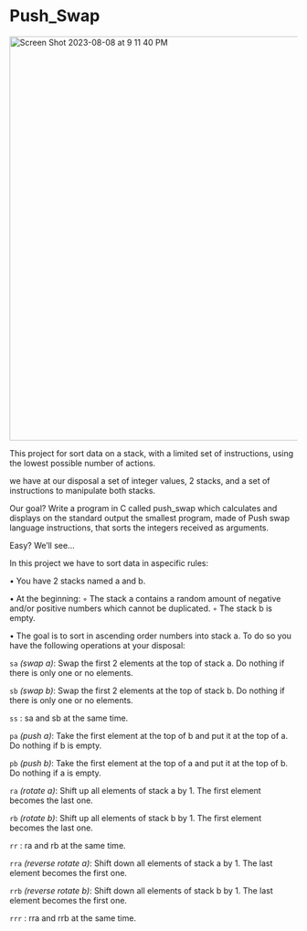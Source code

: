 # Push_Swap

<img width="707" alt="Screen Shot 2023-08-08 at 9 11 40 PM" src="https://github.com/driely01/Push_Swap/assets/41493879/f92386e0-42d7-49f4-a031-41fa663606d1">

This project for sort data on a stack, with a limited set of instructions, using
the lowest possible number of actions. 

we have at our disposal a set of integer values, 2 stacks, and a set of instructions
to manipulate both stacks.

Our goal?
Write a program in C called push_swap which calculates and displays
on the standard output the smallest program, made of Push swap language instructions,
that sorts the integers received as arguments.

Easy?
We’ll see...

In this project we have to sort data in aspecific rules:

• You have 2 stacks named a and b.

• At the beginning:
  ◦ The stack a contains a random amount of negative and/or positive numbers
  which cannot be duplicated.
  ◦ The stack b is empty.

• The goal is to sort in ascending order numbers into stack a. To do so you have the
  following operations at your disposal:
  
  `sa` *(swap a)*: Swap the first 2 elements at the top of stack a.
      Do nothing if there is only one or no elements.
      
  `sb` *(swap b)*: Swap the first 2 elements at the top of stack b.
      Do nothing if there is only one or no elements.
      
  `ss` : sa and sb at the same time.
  
  `pa` *(push a)*: Take the first element at the top of b and put it at the top of a.
      Do nothing if b is empty.
      
  `pb` *(push b)*: Take the first element at the top of a and put it at the top of b.
      Do nothing if a is empty.
      
  `ra` *(rotate a)*: Shift up all elements of stack a by 1.
      The first element becomes the last one.
      
  `rb` *(rotate b)*: Shift up all elements of stack b by 1.
      The first element becomes the last one.
      
  `rr` : ra and rb at the same time.

  `rra` *(reverse rotate a)*: Shift down all elements of stack a by 1.
      The last element becomes the first one.
      
  `rrb` *(reverse rotate b)*: Shift down all elements of stack b by 1.
      The last element becomes the first one.

  `rrr` : rra and rrb at the same time.
